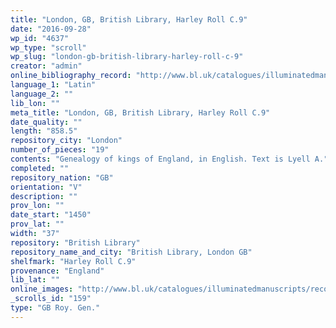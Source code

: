 ```yaml
---
title: "London, GB, British Library, Harley Roll C.9"
date: "2016-09-28"
wp_id: "4637"
wp_type: "scroll"
wp_slug: "london-gb-british-library-harley-roll-c-9"
creator: "admin"
online_bibliography_record: "http://www.bl.uk/catalogues/illuminatedmanuscripts/record.asp?MSID=7186&CollID=8&NStart="
language_1: "Latin"
language_2: ""
lib_lon: ""
meta_title: "London, GB, British Library, Harley Roll C.9"
date_quality: ""
length: "858.5"
repository_city: "London"
number_of_pieces: "19"
contents: "Genealogy of kings of England, in English. Text is Lyell A."
completed: ""
repository_nation: "GB"
orientation: "V"
description: ""
prov_lon: ""
date_start: "1450"
prov_lat: ""
width: "37"
repository: "British Library"
repository_name_and_city: "British Library, London GB"
shelfmark: "Harley Roll C.9"
provenance: "England"
lib_lat: ""
online_images: "http://www.bl.uk/catalogues/illuminatedmanuscripts/record.asp?MSID=7186&CollID=8&NStart="
_scrolls_id: "159"
type: "GB Roy. Gen."
---
```



